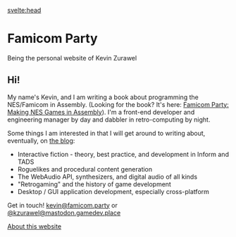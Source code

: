<svelte:head>
  <title>Famicom Party</title>
</svelte:head>

# Famicom Party

<p class="subtitle">Being the personal website of Kevin Zurawel</p>

## Hi!

My name's Kevin, and I am writing a book about programming the NES/Famicom in Assembly. (Looking for the book? It's here: [Famicom Party: Making NES Games in Assembly](/book)). I'm a front-end developer and engineering manager by day and dabbler in retro-computing by night.

Some things I am interested in that I will get around to writing about, eventually, on [the blog](/blog):

- Interactive fiction - theory, best practice, and development in Inform and TADS
- Roguelikes and procedural content generation
- The WebAudio API, synthesizers, and digital audio of all kinds
- "Retrogaming" and the history of game development
- Desktop / GUI application development, especially cross-platform

Get in touch! [kevin@famicom.party](mailto:kevin@famicom.party) or [@kzurawel@mastodon.gamedev.place](https://mastodon.gamedev.place/@kzurawel)

[About this website](/about)
